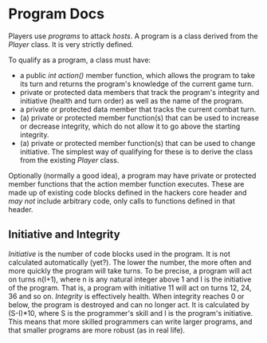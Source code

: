# Program Docs
Players use *programs* to attack *hosts*. A program is a class derived from the *Player* class. It is very strictly defined.

To qualify as a program, a class must have:
* a public *int action()* member function, which allows the program to take its turn and returns the program's knowledge of the current game turn.
* private or protected data members that track the program's integrity and initiative (health and turn order) as well as the name of the program.
* a private or protected data member that tracks the current combat turn.
* (a) private or protected member function(s) that can be used to increase or decrease integrity, which do not allow it to go above the starting integrity.
* (a) private or protected member function(s) that can be used to change initiative.
The simplest way of qualifying for these is to derive the class from the existing *Player* class.

Optionally (normally a good idea), a program may have private or protected member functions that the action member function executes. These are made up of existing code blocks defined in the hackers core header and *may not* include arbitrary code, only calls to functions defined in that header.

## Initiative and Integrity
*Initiative* is the number of code blocks used in the program. It is not calculated automatically (yet?). The lower the number, the more often and more quickly the program will take turns.
To be precise, a program will act on turns n(I+1), where n is any natural integer above 1 and I is the initiative of the program. That is, a program with initiative 11 will act on turns 12, 24, 36 and so on.
*Integrity* is effectively health. When integrity reaches 0 or below, the program is destroyed and can no longer act. It is calculated by (S-I)*10, where S is the programmer's skill and I is the program's initiative. This means that more skilled programmers can write larger programs, and that smaller programs are more robust (as in real life).
